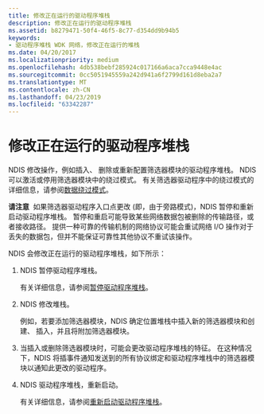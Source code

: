 ```yaml
---
title: 修改正在运行的驱动程序堆栈
description: 修改正在运行的驱动程序堆栈
ms.assetid: b8279471-50f4-46f5-8c77-d354dd9b94b5
keywords:
- 驱动程序堆栈 WDK 网络，修改正在运行的堆栈
ms.date: 04/20/2017
ms.localizationpriority: medium
ms.openlocfilehash: 4db538bebf285924c017166a6aca7cca9448e4ac
ms.sourcegitcommit: 0cc5051945559a242d941a6f2799d161d8eba2a7
ms.translationtype: MT
ms.contentlocale: zh-CN
ms.lasthandoff: 04/23/2019
ms.locfileid: "63342287"
---
```

# <a name="modifying-a-running-driver-stack"></a>修改正在运行的驱动程序堆栈





NDIS 修改操作，例如插入、 删除或重新配置筛选器模块的驱动程序堆栈。 NDIS 可以激活或停用筛选器模块中的绕过模式。 有关筛选器驱动程序中的绕过模式的详细信息，请参阅[数据绕过模式](data-bypass-mode.md)。

**请注意**  如果筛选器驱动程序入口点更改 (即，由于旁路模式)，NDIS 暂停和重新启动驱动程序堆栈。 暂停和重启可能导致某些网络数据包被删除的传输路径，或者接收路径。 提供一种可靠的传输机制的网络协议可能会重试网络 I/O 操作对于丢失的数据包，但并不能保证可靠性其他协议不重试该操作。

 

NDIS 会修改正在运行的驱动程序堆栈，如下所示：

1.  NDIS 暂停驱动程序堆栈。

    有关详细信息，请参阅[暂停驱动程序堆栈](pausing-a-driver-stack.md)。

2.  NDIS 修改堆栈。

    例如，若要添加筛选器模块，NDIS 确定位置堆栈中插入新的筛选器模块和创建、 插入，并且将附加筛选器模块。

3.  当插入或删除筛选器模块时，可能会更改驱动程序堆栈的特征。 在这种情况下，NDIS 将插事件通知发送到的所有协议绑定和驱动程序堆栈中的筛选器模块以通知此更改的驱动程序。

4.  NDIS 驱动程序堆栈，重新启动。

    有关详细信息，请参阅[重新启动驱动程序堆栈](restarting-a-driver-stack.md)。

 

 





